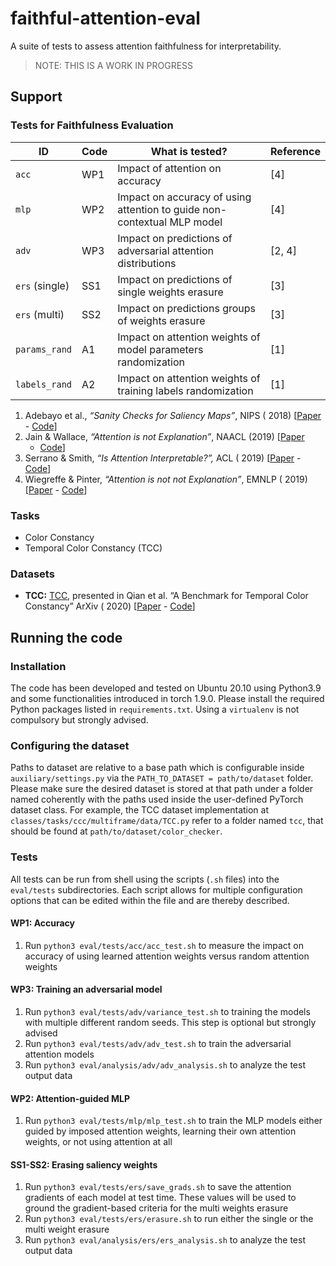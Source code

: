 # faithful-attention-eval

A suite of tests to assess attention faithfulness for interpretability.

> NOTE: THIS IS A WORK IN PROGRESS

## Support

### Tests for Faithfulness Evaluation

| ID             | Code | What is tested?                                              | Reference |
| -------------- | ---- | ------------------------------------------------------------ | --------- |
| `acc`          | WP1  | Impact of attention on accuracy                              | [4]       |
| `mlp`          | WP2  | Impact on accuracy of using attention to guide non-contextual MLP model | [4]       |
| `adv`          | WP3  | Impact on predictions of adversarial attention distributions | [2, 4]    |
| `ers` (single) | SS1  | Impact on predictions of single weights erasure              | [3]       |
| `ers` (multi)  | SS2  | Impact on predictions groups of weights erasure              | [3]       |
| `params_rand`  | A1   | Impact on attention weights of model parameters randomization | [1]       |
| `labels_rand`  | A2   | Impact on attention weights of training labels randomization | [1]       |

1. Adebayo et al., *“Sanity Checks for Saliency Maps”*, NIPS (
   2018) [[Paper](https://dl.acm.org/doi/10.5555/3327546.3327621) - [Code](https://github.com/adebayoj/sanity_checks_saliency)]
2. Jain & Wallace, *“Attention is not Explanation”*, NAACL (2019) [[Paper](https://www.aclweb.org/anthology/N19-1357/)
   - [Code](https://github.com/successar/AttentionExplanation)] 
3. Serrano & Smith, *“Is Attention Interpretable?”,* ACL (
   2019) [[Paper](https://www.aclweb.org/anthology/P19-1282/) - [Code](https://github.com/serrano-s/attn-tests)]
4. Wiegreffe & Pinter, *“Attention is not not Explanation”*, EMNLP (
   2019) [[Paper](https://www.aclweb.org/anthology/D19-1002/) - [Code](https://github.com/sarahwie/attention)]

### Tasks

* Color Constancy
* Temporal Color Constancy (TCC)

### Datasets

+ **TCC:** [TCC](https://github.com/yanlinqian/Temporal-Color-Constancy), presented in Qian et al. “A Benchmark for
  Temporal Color Constancy” ArXiv (
  2020) [[Paper](https://arxiv.org/abs/2003.03763) - [Code](https://github.com/yanlinqian/Temporal-Color-Constancy)]

## Running the code

### Installation

The code has been developed and tested on Ubuntu 20.10 using Python3.9 and some functionalities introduced in torch 1.9.0. Please install the required Python packages listed in `requirements.txt`. Using a `virtualenv` is not compulsory but strongly advised.

### Configuring the dataset

Paths to dataset are relative to a base path which is configurable inside `auxiliary/settings.py` via the `PATH_TO_DATASET = path/to/dataset` folder. Please make sure the desired dataset is stored at that path under a folder named coherently with the paths used inside the user-defined PyTorch dataset class. For example, the TCC dataset implementation at `classes/tasks/ccc/multiframe/data/TCC.py` refer to a folder named `tcc`, that should be found at `path/to/dataset/color_checker`.

### Tests

All tests can be run from shell using the scripts (`.sh` files) into the `eval/tests` subdirectories. Each script allows for multiple configuration options that can be edited within the file and are thereby described.

#### WP1: Accuracy

1. Run `python3 eval/tests/acc/acc_test.sh` to measure the impact on accuracy of using learned attention weights versus random attention weights

#### WP3: Training an adversarial model

1. Run `python3 eval/tests/adv/variance_test.sh` to training the models with multiple different random seeds. This step is optional but strongly advised
2. Run `python3 eval/tests/adv/adv_test.sh` to train the adversarial attention models
3. Run `python3 eval/analysis/adv/adv_analysis.sh` to analyze the test output data

#### WP2: Attention-guided MLP

1. Run `python3 eval/tests/mlp/mlp_test.sh` to train the MLP models either guided by imposed attention weights, learning their own attention weights, or not using attention at all

#### SS1-SS2: Erasing saliency weights

1. Run `python3 eval/tests/ers/save_grads.sh` to save the attention gradients of each model at test time. These values will be used to ground the gradient-based criteria for the multi weights erasure
2. Run `python3 eval/tests/ers/erasure.sh` to run either the single or the multi weight erasure
3. Run `python3 eval/analysis/ers/ers_analysis.sh` to analyze the test output data
